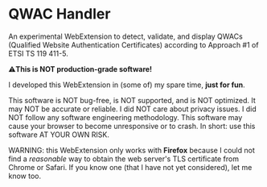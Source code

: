 # QWAC Handler
An experimental WebExtension to detect, validate, and display QWACs (Qualified Website Authentication Certificates) according to Approach #1 of ETSI TS 119 411-5.

⚠**This is NOT production-grade software!**

I developed this WebExtension in (some of) my spare time, __just for fun__.

This software is NOT bug-free, is NOT supported, and is NOT optimized. It may NOT be accurate or reliable. I did NOT care about privacy issues. I did NOT follow any software engineering methodology. This software may cause your browser to become unresponsive or to crash. In short: use this software AT YOUR OWN RISK.

WARNING: this WebExtension only works with **Firefox** because I could not find a _reasonable_ way to obtain the web server's TLS certificate from Chrome or Safari. If you know one (that I have not yet considered), let me know too.
